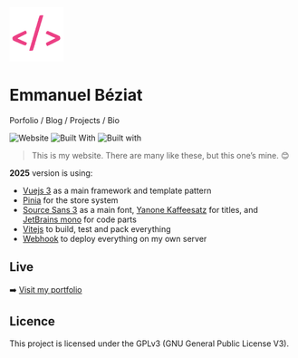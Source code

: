 ![](public/favicons/favicon-96x96.png)

# Emmanuel Béziat

Porfolio / Blog / Projects / Bio

![Website](https://img.shields.io/website-up-down-green-red/http/shields.io.svg?maxAge=2592000) ![Built With](https://img.shields.io/badge/built_with-vue.js-green.svg?style=flat
) ![Built with](https://img.shields.io/badge/built_with-vitejs-blue.svg?style=flat)

> This is my website. There are many like these, but this one’s mine. 😊

**2025** version is using:
* [Vuejs 3](https://vuejs.org/) as a main framework and template pattern
* [Pinia](https://pinia.vuejs.org/) for the store system
* [Source Sans 3](https://fonts.google.com/specimen/Source+Sans+3) as a main font, [Yanone Kaffeesatz](https://www.yanone.de/fonts/kaffeesatz/) for titles, and [JetBrains mono](https://www.jetbrains.com/fr-fr/lp/mono/) for code parts
* [Vitejs](https://vitejs.dev/) to build, test and pack everything
* [Webhook](https://github.com/adnanh/webhook) to deploy everything on my own server

## Live
➡️ [Visit my portfolio](https://www.emmanuelbeziat.com)

## Licence
This project is licensed under the GPLv3 (GNU General Public License V3).
